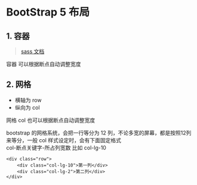 # BootStrap 5 布局

## 1. 容器

> [sass 文档](https://www.sass.hk/docs/)

容器 可以根据断点自动调整宽度

## 2. 网格

* 横轴为 row
* 纵向为 col

网格 col 也可以根据断点自动调整宽度

bootstrap 的网格系统，会把一行等分为 12 列，不论多宽的屏幕，都是按照12列来等分，一般 col 样式设定时，会有下面固定格式  
 col-断点关键字-所占列宽数 比如 col-lg-10

``` HTML5
<div class="row">
    <div class="col-lg-10">第一列</div>
    <div class="col-lg-2">第二列</div>
</div>
```